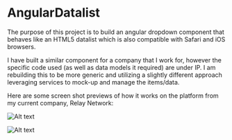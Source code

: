 # AngularDatalist

The purpose of this project is to build an angular dropdown component that behaves like an HTML5 datalist which is also compatible with Safari and iOS browsers.

I have built a similar component for a company that I work for, however the specific code used (as well as data models it required) are under IP. I am rebuilding this to be more generic and utilizing a slightly different approach leveraging services to mock-up and manage the items/data.

Here are some screen shot previews of how it works on the platform from my current company, Relay Network:

![Alt text](https:/github.com/blob/master/src/assets/img1.png?raw=true "Before interaction.")

![Alt text](https:/github.com/blob/master/src/assets/img1.png?raw=true "During interaction.")